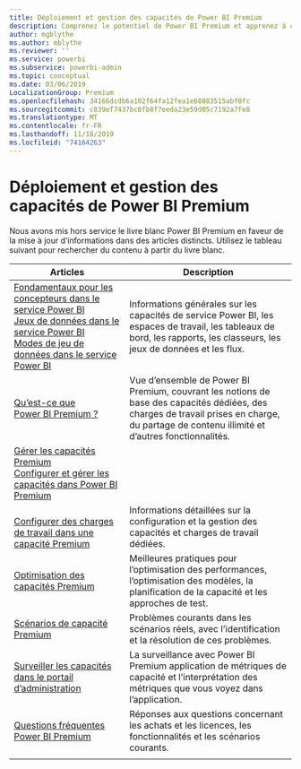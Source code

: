 ```yaml
---
title: Déploiement et gestion des capacités de Power BI Premium
description: Comprenez le potentiel de Power BI Premium et apprenez à concevoir, déployer, surveiller et dépanner des solutions évolutives.
author: mgblythe
ms.author: mblythe
ms.reviewer: ''
ms.service: powerbi
ms.subservice: powerbi-admin
ms.topic: conceptual
ms.date: 03/06/2019
LocalizationGroup: Premium
ms.openlocfilehash: 34166dcdb6a102f64fa12fea1e68883515abf0fc
ms.sourcegitcommit: c839ef7437bc8fb8f7eeda23e59d05c7192a7fe8
ms.translationtype: MT
ms.contentlocale: fr-FR
ms.lasthandoff: 11/18/2019
ms.locfileid: "74164263"
---
```

# <a name="deploying-and-managing-power-bi-premium-capacities"></a>Déploiement et gestion des capacités de Power BI Premium

Nous avons mis hors service le livre blanc Power BI Premium en faveur de la mise à jour d’informations dans des articles distincts. Utilisez le tableau suivant pour rechercher du contenu à partir du livre blanc. 

| Articles | Description |
|-----|----|
| [Fondamentaux pour les concepteurs dans le service Power BI](service-basic-concepts.md)</br>[Jeux de données dans le service Power BI](service-datasets-understand.md)</br>[Modes de jeu de données dans le service Power BI](service-dataset-modes-understand.md) | Informations générales sur les capacités de service Power BI, les espaces de travail, les tableaux de bord, les rapports, les classeurs, les jeux de données et les flux. |
| [Qu’est-ce que Power BI Premium ?](service-premium-what-is.md) | Vue d’ensemble de Power BI Premium, couvrant les notions de base des capacités dédiées, des charges de travail prises en charge, du partage de contenu illimité et d’autres fonctionnalités.  |
| [Gérer les capacités Premium](service-premium-capacity-manage.md)</br>[Configurer et gérer les capacités dans Power BI Premium](service-admin-premium-manage.md)
</br>[Configurer des charges de travail dans une capacité Premium](service-admin-premium-workloads.md) | Informations détaillées sur la configuration et la gestion des capacités et charges de travail dédiées. |
| [Optimisation des capacités Premium](service-premium-capacity-optimize.md) | Meilleures pratiques pour l’optimisation des performances, l’optimisation des modèles, la planification de la capacité et les approches de test. |
| [Scénarios de capacité Premium](service-premium-capacity-scenarios.md) | Problèmes courants dans les scénarios réels, avec l’identification et la résolution de ces problèmes. |
| [Surveiller les capacités dans le portail d’administration](service-admin-premium-monitor-portal.md) | La surveillance avec Power BI Premium application de métriques de capacité et l’interprétation des métriques que vous voyez dans l’application. |
| [Questions fréquentes Power BI Premium](service-premium-faq.md) | Réponses aux questions concernant les achats et les licences, les fonctionnalités et les scénarios courants. |
| | |
